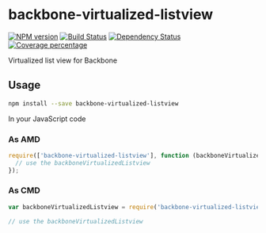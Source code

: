 # backbone-virtualized-listview

  [![NPM version][npm-image]][npm-url] [![Build Status][travis-image]][travis-url] [![Dependency Status][daviddm-image]][daviddm-url] [![Coverage percentage][coveralls-image]][coveralls-url]

Virtualized list view for Backbone

## Usage
```bash
npm install --save backbone-virtualized-listview
```

In your JavaScript code
### As AMD
```javascript
require(['backbone-virtualized-listview'], function (backboneVirtualizedListview) {
  // use the backboneVirtualizedListview
});
```

### As CMD
```javascript
var backboneVirtualizedListview = require('backbone-virtualized-listview');

// use the backboneVirtualizedListview
```


[npm-image]: https://badge.fury.io/js/backbone-virtualized-listview.svg
[npm-url]: https://npmjs.org/package/backbone-virtualized-listview
[travis-image]: https://travis-ci.org/lyweiwei/backbone-virtualized-listview.svg?branch=master
[travis-url]: https://travis-ci.org/lyweiwei/backbone-virtualized-listview
[daviddm-image]: https://david-dm.org/lyweiwei/backbone-virtualized-listview.svg?theme=shields.io
[daviddm-url]: https://david-dm.org/lyweiwei/backbone-virtualized-listview
[coveralls-image]: https://coveralls.io/repos/lyweiwei/backbone-virtualized-listview/badge.svg
[coveralls-url]: https://coveralls.io/r/lyweiwei/backbone-virtualized-listview

